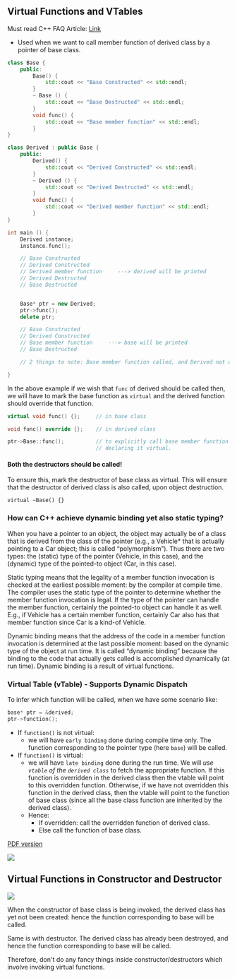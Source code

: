 ## Virtual Functions and VTables

Must read C++ FAQ Article: [Link](https://isocpp.org/wiki/faq/virtual-functions)

- Used when we want to call member function of derived class by a pointer of 
base class.

```cpp
class Base {
    public:
        Base() {
            std::cout << "Base Constructed" << std::endl;
        }
        ~ Base () {
            std::cout << "Base Destructed" << std::endl;
        }
        void func() {
            std::cout << "Base member function" << std::endl;
        }
}

class Derived : public Base {
    public:
        Derived() {
            std::cout << "Derived Constructed" << std::endl;
        }
        ~ Derived () {
            std::cout << "Derived Destructed" << std::endl;
        }
        void func() {
            std::cout << "Derived member function" << std::endl;
        }
}

int main () {
    Derived instance;
    instance.func();

    // Base Constructed
    // Derived Constructed
    // Derived member function     ---> derived will be printed
    // Derived Destructed
    // Base Destructed


    Base* ptr = new Derived;
    ptr->func();
    delete ptr;

    // Base Constructed
    // Derived Constructed
    // Base member function     ---> base will be printed
    // Base Destructed

    // 2 things to note: Base member function called, and Derived not destructed.

}
```

In the above example if we wish that `func` of derived should be called then, we will have to mark the base function as `virtual` and the
derived function should override that function.

```cpp
virtual void func() {};     // in base class

void func() override {};    // in derived class

ptr->Base::func();          // to explicitly call base member function even after 
                            // declaring it virtual.
``` 

#### Both the destructors should be called!

To ensure this, mark the destructor of base class as virtual. This will ensure 
that the destructor of derived class is also called, upon object destruction.

`virtual ~Base() {}`

### How can C++ achieve dynamic binding yet also static typing?

When you have a pointer to an object, the object may actually be of 
a class that is derived from the class of the pointer (e.g., a 
Vehicle* that is actually pointing to a Car object; this is called 
“polymorphism”). Thus there are two types: the (static) type of the 
pointer (Vehicle, in this case), and the (dynamic) type of the 
pointed-to object (Car, in this case).

Static typing means that the legality of a member function 
invocation is checked at the earliest possible moment: by the 
compiler at compile time. The compiler uses the static type of the 
pointer to determine whether the member function invocation is 
legal. If the type of the pointer can handle the member function, 
certainly the pointed-to object can handle it as well. E.g., if 
Vehicle has a certain member function, certainly Car also has that 
member function since Car is a kind-of Vehicle.

Dynamic binding means that the address of the code in a member 
function invocation is determined at the last possible moment: 
based on the dynamic type of the object at run time. It is called 
“dynamic binding” because the binding to the code that actually 
gets called is accomplished dynamically (at run time). Dynamic 
binding is a result of virtual functions.

### Virtual Table (vTable) - Supports Dynamic Dispatch

To infer which function will be called, when we have some scenario like:

```cpp
base* ptr = &derived;
ptr->function();
```

- If `function()` is not virtual:
    - we will have `early binding` done during compile time only. The function 
    corresponding to the pointer type (here `base`) will be called.
- If `function()` is virtual:
    - we will have `late binding` done during the run time. We will *use `vtable`
    of the `derived class`* to fetch the appropriate function. If this function is
    overridden in the derived class then the vtable will point to this overridden
    function. Otherwise, if we have not overridden this function in the derived
    class, then the vtable will point to the function of base class (since all the
    base class function are inherited by the derived class).
    - Hence:
        - If overridden: call the overridden function of derived class.
        - Else call the function of base class.

[PDF version](../assets/Vtables.pdf)

![](../assets/vtables.png)

## Virtual Functions in Constructor and Destructor

![](../assets/constructor.png)

When the constructor of base class is being invoked, the derived class has yet
not been created: hence the function corresponding to base will be called.

Same is with destructor. The derived class has already been destroyed, and hence
the function corresponding to base will be called.

Therefore, don't do any fancy things inside constructor/destructors which
involve invoking virtual functions.


